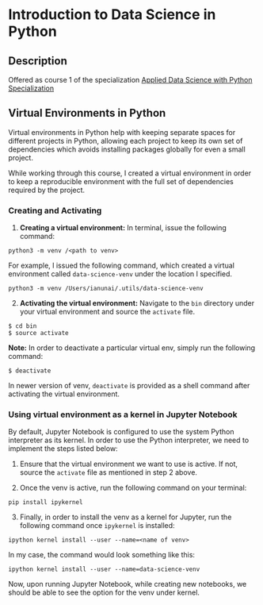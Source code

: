 # Introduction to Data Science in Python
## Description
Offered as course 1 of the specialization [Applied Data Science with Python Specialization](https://www.coursera.org/specializations/data-science-python)

## Virtual Environments in Python

Virtual environments in Python help with keeping separate spaces for different projects in Python, allowing each project to keep its own set of dependencies which avoids installing packages globally for even a small project.  

While working through this course, I created a virtual environment in order to keep a reproducible environment with the full set of dependencies required by the project.

### Creating and Activating

1. __Creating a virtual environment:__ In terminal, issue the following command:
```
python3 -m venv /<path to venv>
```

For example, I issued the following command, which created a virtual environment called `data-science-venv` under the location I specified.

```
python3 -m venv /Users/ianunai/.utils/data-science-venv
```

2. __Activating the virtual environment:__ Navigate to the `bin` directory under your virtual environment and source the `activate` file.

```
$ cd bin
$ source activate
```

__Note:__ In order to deactivate a particular virtual env, simply run the following command:

```
$ deactivate
```

In newer version of venv, `deactivate` is provided as a shell command after activating the virtual environment.

### Using virtual environment as a kernel in Jupyter Notebook

By default, Jupyter Notebook is configured to use the system Python interpreter as its kernel. In order to use the Python interpreter, we need to implement the steps listed below:

1. Ensure that the virtual environment we want to use is active. If not, source the `activate` file as mentioned in step 2 above.

2. Once the venv is active, run the following command on your terminal:
```
pip install ipykernel
```

3. Finally, in order to install the venv as a kernel for Jupyter, run the following command once `ipykernel` is installed:
```
ipython kernel install --user --name=<name of venv>
```

In my case, the command would look something like this:
```
ipython kernel install --user --name=data-science-venv
```

Now, upon running Jupyter Notebook, while creating new notebooks, we should be able to see the option for the venv under kernel.